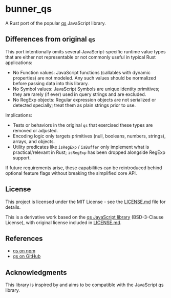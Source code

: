 # bunner_qs

A Rust port of the popular [qs](https://www.npmjs.com/package/qs) JavaScript library.

## Differences from original `qs`

This port intentionally omits several JavaScript-specific runtime value types that are either not representable or not commonly useful in typical Rust applications:

- No Function values: JavaScript functions (callables with dynamic properties) are not modeled. Any such values should be normalized before passing data into this library.
- No Symbol values: JavaScript Symbols are unique identity primitives; they are rarely (if ever) used in query strings and are excluded.
- No RegExp objects: Regular expression objects are not serialized or detected specially; treat them as plain strings prior to use.

Implications:
- Tests or behaviors in the original `qs` that exercised these types are removed or adjusted.
- Encoding logic only targets primitives (null, booleans, numbers, strings), arrays, and objects.
- Utility predicates like `isRegExp` / `isBuffer` only implement what is practical/relevant in Rust; `isRegExp` has been dropped alongside RegExp support.

If future requirements arise, these capabilities can be reintroduced behind optional feature flags without breaking the simplified core API.

## License

This project is licensed under the MIT License - see the [LICENSE.md](LICENSE.md) file for details.

This is a derivative work based on the [qs JavaScript library](https://github.com/ljharb/qs) (BSD-3-Clause License), with original license included in [LICENSE.md](LICENSE.md).
## References

- [qs on npm](https://www.npmjs.com/package/qs)
- [qs on GitHub](https://github.com/ljharb/qs)

## Acknowledgments

This library is inspired by and aims to be compatible with the JavaScript [qs](https://github.com/ljharb/qs) library.
